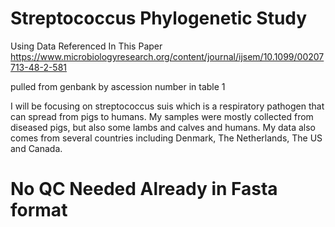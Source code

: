 # Streptococcus Phylogenetic Study
Using Data Referenced In This Paper 
https://www.microbiologyresearch.org/content/journal/ijsem/10.1099/00207713-48-2-581

pulled from genbank by ascession number in table 1

I will be focusing on streptococcus suis which is a respiratory pathogen that can spread from pigs to humans. My samples were mostly collected from diseased pigs, but also some lambs and calves and humans. My data also comes from several countries including Denmark, The Netherlands, The US and Canada.

# No QC Needed Already in Fasta format

